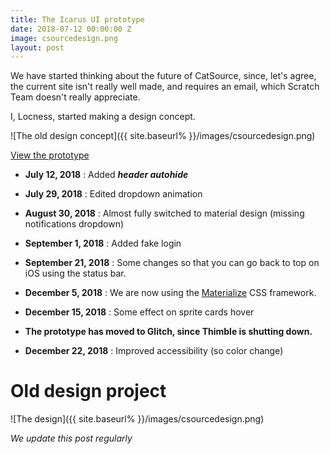 ```yaml
---
title: The Icarus UI prototype
date: 2018-07-12 00:00:00 Z
image: csourcedesign.png
layout: post
---
```


We have started thinking about the future of CatSource, since, let's agree, the current site isn't really well made, and requires an email, which Scratch Team doesn't really appreciate.

I, Locness, started making a design concept.

!\[The old design concept\]({{ site.baseurl% }}/images/csourcedesign.png)

[View the prototype](https://icarus-ui-test.glitch.me)

* **July 12, 2018** : Added ***header autohide***

* **July 29, 2018** : Edited dropdown animation

* **August 30, 2018** : Almost fully switched to material design (missing notifications dropdown)

* **September 1, 2018** : Added fake login

* **September 21, 2018** : Some changes so that you can go back to top on iOS using the status bar.

* **December 5, 2018** : We are now using the [Materialize](https://materializecss.com) CSS framework.

* **December 15, 2018** : Some effect on sprite cards hover

* **The prototype has moved to Glitch, since Thimble is shutting down.**

* **December 22, 2018** : Improved accessibility (so color change)

# Old design project

!\[The design\]({{ site.baseurl% }}/images/csourcedesign.png)

*We update this post regularly*
